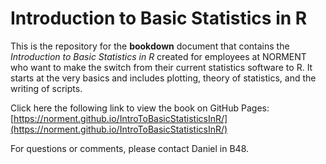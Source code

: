 # Introduction to Basic Statistics in R

This is the repository for the **bookdown** document that contains the
_Introduction to Basic Statistics in R_ created for employees at NORMENT who
want to make the switch from their current statistics software to R. It starts 
at the very basics and includes plotting, theory of statistics, and the writing
of scripts.

Click here the following link to view the book on GitHub Pages: [https://norment.github.io/IntroToBasicStatisticsInR/](https://norment.github.io/IntroToBasicStatisticsInR/)

For questions or comments, please contact Daniel in B48.
